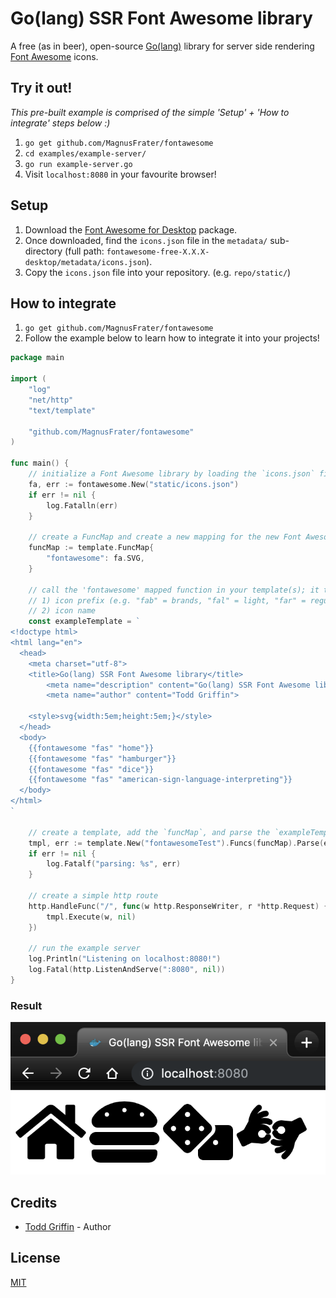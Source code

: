 # Go(lang) SSR Font Awesome library

A free (as in beer), open-source [Go(lang)](https://golang.org/) library for server side rendering [Font Awesome](https://fontawesome.com/) icons.

## Try it out!

_This pre-built example is comprised of the simple 'Setup' + 'How to integrate' steps below :)_

1. `go get github.com/MagnusFrater/fontawesome`
2. `cd examples/example-server/`
3. `go run example-server.go`
4. Visit `localhost:8080` in your favourite browser!

## Setup

1. Download the [Font Awesome for Desktop](https://fontawesome.com/how-to-use/on-the-desktop/setup/getting-started) package.
2. Once downloaded, find the `icons.json` file in the `metadata/` sub-directory (full path: `fontawesome-free-X.X.X-desktop/metadata/icons.json`).
3. Copy the `icons.json` file into your repository. (e.g. `repo/static/`)

## How to integrate

1. `go get github.com/MagnusFrater/fontawesome`
2. Follow the example below to learn how to integrate it into your projects!

```go
package main

import (
	"log"
	"net/http"
	"text/template"

	"github.com/MagnusFrater/fontawesome"
)

func main() {
	// initialize a Font Awesome library by loading the `icons.json` file
	fa, err := fontawesome.New("static/icons.json")
	if err != nil {
		log.Fatalln(err)
	}

	// create a FuncMap and create a new mapping for the new Font Awesome library's `SVG` function
	funcMap := template.FuncMap{
		"fontawesome": fa.SVG,
	}

	// call the 'fontawesome' mapped function in your template(s); it takes two parameters:
	// 1) icon prefix (e.g. "fab" = brands, "fal" = light, "far" = regular, "fas" = solid)
	// 2) icon name
	const exampleTemplate = `
<!doctype html>
<html lang="en">
  <head>
    <meta charset="utf-8">
    <title>Go(lang) SSR Font Awesome library</title>
		<meta name="description" content="Go(lang) SSR Font Awesome library">
		<meta name="author" content="Todd Griffin">

    <style>svg{width:5em;height:5em;}</style>
  </head>
  <body>
    {{fontawesome "fas" "home"}}
    {{fontawesome "fas" "hamburger"}}
    {{fontawesome "fas" "dice"}}
    {{fontawesome "fas" "american-sign-language-interpreting"}}
  </body>
</html>
`

	// create a template, add the `funcMap`, and parse the `exampleTemplate`
	tmpl, err := template.New("fontawesomeTest").Funcs(funcMap).Parse(exampleTemplate)
	if err != nil {
		log.Fatalf("parsing: %s", err)
	}

	// create a simple http route
	http.HandleFunc("/", func(w http.ResponseWriter, r *http.Request) {
		tmpl.Execute(w, nil)
	})

	// run the example server
	log.Println("Listening on localhost:8080!")
	log.Fatal(http.ListenAndServe(":8080", nil))
}
```

### Result

![Example Server Result](/assets/example-server-result.png?raw=true "Example Server Result")

## Credits

- [Todd Griffin](https://github.com/MagnusFrater) - Author

## License

[MIT](/LICENSE)
